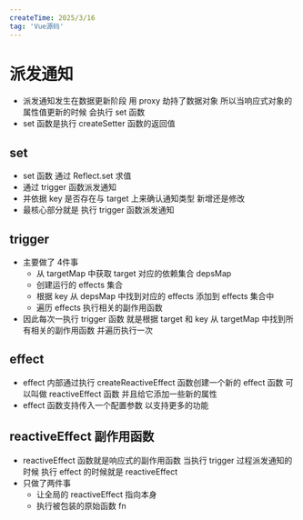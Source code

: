 ```yaml
---
createTime: 2025/3/16
tag: 'Vue源码'
---
```

# 派发通知

* 派发通知发生在数据更新阶段 用 proxy 劫持了数据对象 所以当响应式对象的属性值更新的时候 会执行 set 函数
* set 函数是执行 createSetter 函数的返回值

## set

* set 函数 通过 Reflect.set 求值
* 通过 trigger 函数派发通知
* 并依据 key 是否存在与 target 上来确认通知类型 新增还是修改
* 最核心部分就是 执行 trigger 函数派发通知

## trigger

* 主要做了 4件事
  * 从 targetMap 中获取 target 对应的依赖集合 depsMap
  * 创建运行的 effects 集合
  * 根据 key 从 depsMap 中找到对应的 effects 添加到  effects 集合中
  * 遍历 effects 执行相关的副作用函数
* 因此每次一执行 trigger 函数 就是根据 target 和 key 从 targetMap 中找到所有相关的副作用函数 并遍历执行一次

## effect

* effect 内部通过执行 createReactiveEffect 函数创建一个新的 effect 函数  可以叫做 reactiveEffect 函数 并且给它添加一些新的属性
* effect 函数支持传入一个配置参数 以支持更多的功能

## reactiveEffect 副作用函数

* reactiveEffect 函数就是响应式的副作用函数 当执行 trigger 过程派发通知的时候 执行 effect 的时候就是 reactiveEffect
* 只做了两件事
  * 让全局的 reactiveEffect 指向本身
  * 执行被包装的原始函数 fn
